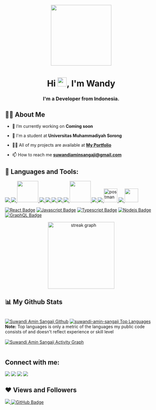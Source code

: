 <p align="center">
  <img src="https://lh3.googleusercontent.com/a-/AOh14GhSPKpzaLH1SmgdGVNcl7n7B0TVw4yE3OrGNVvD" width="200" height="200" >
</p>

<h1 align="center">Hi <img src="https://raw.githubusercontent.com/MartinHeinz/MartinHeinz/master/wave.gif" width="30px">, I'm Wandy</h1>
<h3 align="center">I'm a Developer from Indonesia.</h3>


## 🙋‍♂️ About Me


- 🔭 I’m currently working on **Coming soon**

- 🌱 I'm a student at **Universitas Muhammadiyah Sorong**

- 👨‍💻 All of my projects are available at **[My Portfolio](http://wandy.jedev.tech/)**

- 📫 How to reach me **suwandiaminsangaji@gmail.com**


## 🚀 Languages and Tools:

<p align="left">
    <a href="https://www.python.org" target="_blank"> <img src="https://img.icons8.com/color/48/000000/python.png"/> </a>
    <a href="https://www.java.com" target="_blank"> <img src="https://img.icons8.com/color/48/000000/java-coffee-cup-logo.png"/> </a>
    <a href="https://www.php.net/" target="_blank"> <img width="70px" src="https://upload.wikimedia.org/wikipedia/commons/thumb/2/27/PHP-logo.svg/2560px-PHP-logo.svg.png"/> </a>
    <a href="https://reactjs.org/" target="_blank"> <img src="https://img.icons8.com/color/48/000000/react-native.png"/> </a>
    <a href="https://spring.io/projects/spring-boot" target="_blank"> </a> 
    <a href="https://developer.mozilla.org/en-US/docs/Web/JavaScript" target="_blank"> <img src="https://img.icons8.com/color/48/000000/javascript.png"/> </a> 
    <a href="https://www.w3.org/html/" target="_blank"> <img src="https://img.icons8.com/color/48/000000/html-5.png"/> </a> 
    <a href="https://www.w3schools.com/css/" target="_blank"> <img src="https://img.icons8.com/color/48/000000/css3.png"/> </a> 
    <a href="https://getbootstrap.com" target="_blank"> <img src="https://img.icons8.com/color/48/000000/bootstrap.png"/> </a>  
    <a style="top:100px" href="https://developer.android.com/?hl=id" target="_blank"> <img width="70px" src="https://1.bp.blogspot.com/-LgTa-xDiknI/X4EflN56boI/AAAAAAAAPuk/24YyKnqiGkwRS9-_9suPKkfsAwO4wHYEgCLcBGAsYHQ/s0/image9.png"/> </a> 
    <a href="https://www.mysql.com/" target="_blank"> <img src="https://img.icons8.com/fluent/50/000000/mysql-logo.png"/> </a>
    <a href="https://firebase.google.com/" target="_blank"> <img src="https://img.icons8.com/color/48/000000/firebase.png"/> </a> 
    <a href="https://postman.com" target="_blank"> <img src="https://www.vectorlogo.zone/logos/getpostman/getpostman-icon.svg" alt="postman" width="45" height="45"/> </a>   
    <a href="https://git-scm.com/" target="_blank"> <img src="https://img.icons8.com/color/48/000000/git.png"/> </a> 
  <a href="https://go.dev/" ><img src="https://cdn.icon-icons.com/icons2/2699/PNG/512/golang_logo_icon_171073.png" width="45" height="45"/></a>
</p>

[![React Badge](https://img.shields.io/badge/-React-61DBFB?style=for-the-badge&labelColor=black&logo=react&logoColor=61DBFB)](#)  [![Javascript Badge](https://img.shields.io/badge/-Javascript-F0DB4F?style=for-the-badge&labelColor=black&logo=javascript&logoColor=F0DB4F)](#) [![Typescript Badge](https://img.shields.io/badge/-Typescript-007acc?style=for-the-badge&labelColor=black&logo=typescript&logoColor=007acc)](#) [![Nodejs Badge](https://img.shields.io/badge/-Nodejs-3C873A?style=for-the-badge&labelColor=black&logo=node.js&logoColor=3C873A)](#) [![GraphQL Badge](https://img.shields.io/badge/-GraphQl-e535ab?style=for-the-badge&labelColor=black&logo=node.js&logoColor=e535ab)](#) 
<br/>


<div align="center">
  <img src="https://streak-stats.demolab.com?user=suwandi-amin-sangaji&locale=en&mode=daily&theme=dark&hide_border=false&border_radius=5&order=3" height="220" alt="streak graph"  />
</div>

## 📊 My Github Stats
  <br/>
    <a href="https://github.com/Suwandi-amin-sangaji"><img alt="Suwandi Amin Sangaji Github " src="https://github-readme-stats.vercel.app/api?username=suwandi-amin-sangaji&show_icons=true&count_private=true&theme=react&hide_border=true&bg_color=0D1117" /></a>
  <a href="https://github.com/Suwandi-amin-sangaji"><img alt="suwandi-amin-sangaji Top Languages" src="https://github-readme-stats.vercel.app/api/top-langs/?username=suwandi-amin-sangaji&langs_count=8&count_private=true&layout=compact&theme=react&hide_border=true&bg_color=0D1117" /></a>
  <br/>
  <b>Note:</b> Top languages is only a metric of the languages my public code consists of and doesn't reflect experience or skill level




<br/>
<br/>
<a href="https://github-readme-activity-graph.vercel.app/graph?username=suwandi-amin-sangaji&theme=merko"><img alt="Suwandi Amin Sangaji Activity Graph" src="https://github-readme-activity-graph.vercel.app/graph?username=suwandi-amin-sangaji&theme=merko" /></a>

<br/>
<br/>

## Connect with me:
<p align="left">

<a target = "_blank" href = "https://www.linkedin.com/in/suwandi-amin-sangaji-1762941b2/"><img src="https://img.icons8.com/fluent/48/000000/linkedin.png"/></a>
<a target = "_blank" href = "https://twitter.com/AminSangaji"><img src="https://img.icons8.com/fluent/48/000000/twitter.png"/></a>
<a target = "_blank" href = "https://www.instagram.com/suwandiaminsangaji/"><img src="https://img.icons8.com/fluent/48/000000/instagram-new.png"/></a>
<a target = "_blank" href = "https://www.youtube.com/channel/UCMqryU66OYLbLFDNl_IbkQg"><img src="https://img.icons8.com/color/48/000000/youtube-play.png"/></a>

</p>

## ❤ Views and Followers
<a  href="https://github.com/Meghna-DAS/github-profile-views-counter">
    <img src="https://komarev.com/ghpvc/?username=suwandi-amin-sangaji">
</a>
<a href="https://github.com/Suwandi-amin-sangaji?tab=followers"><img src="https://img.shields.io/github/followers/suwandi-amin-sangaji?label=Followers&style=social" alt="GitHub Badge"></a>
